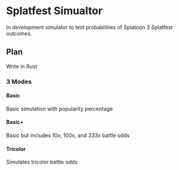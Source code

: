 # Splatfest Simualtor
In development simulator to test probabilities of Splatoon 3 Splatfest outcomes.
## Plan
Write in Rust
### 3 Modes
#### Basic
Basic simulation with popularity percentage
#### Basic+
Basic but includes 10x, 100x, and 333x battle odds
#### Tricolor
Simulates tricolor battle odds
